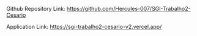 Github Repository Link: https://github.com/Hercules-007/SGI-Trabalho2-Cesario

Application Link: https://sgi-trabalho2-cesario-v2.vercel.app/
